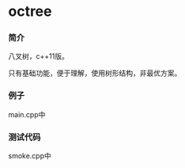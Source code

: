 # octree
### 简介

八叉树，c++11版。

只有基础功能，便于理解，使用树形结构，非最优方案。



### 例子

main.cpp中



### 测试代码

smoke.cpp中


